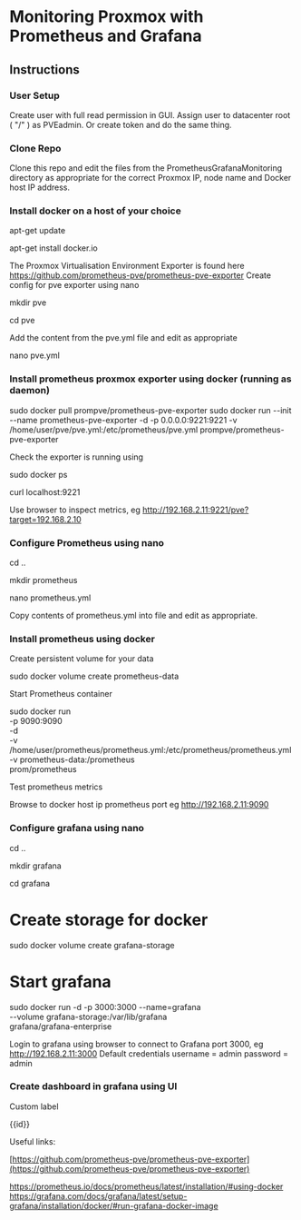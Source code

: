# Monitoring Proxmox with Prometheus and Grafana

## Instructions

### User Setup
Create user with full read permission in GUI.
 Assign user to datacenter root ( "/" ) as PVEadmin.
Or create token and do the same thing.

### Clone Repo

Clone this repo and edit the files from the PrometheusGrafanaMonitoring directory as appropriate for the correct Proxmox IP, node name and Docker host IP address.

### Install docker on a host of your choice
apt-get update

apt-get install docker.io

The Proxmox Virtualisation Environment Exporter is found here https://github.com/prometheus-pve/prometheus-pve-exporter
Create config for pve exporter using nano

mkdir pve

cd pve

Add the content from the pve.yml file and edit as appropriate

nano pve.yml

### Install prometheus proxmox exporter using docker (running as daemon)
sudo docker pull prompve/prometheus-pve-exporter
sudo docker run --init --name prometheus-pve-exporter -d -p 0.0.0.0:9221:9221 -v /home/user/pve/pve.yml:/etc/prometheus/pve.yml prompve/prometheus-pve-exporter

Check the exporter is running using 

sudo docker ps

curl localhost:9221

Use browser to inspect metrics, eg http://192.168.2.11:9221/pve?target=192.168.2.10


### Configure Prometheus using nano 

cd ..

mkdir prometheus

nano prometheus.yml

Copy contents of prometheus.yml into file and edit as appropriate.

### Install prometheus using docker

Create persistent volume for your data

sudo docker volume create prometheus-data

Start Prometheus container

sudo docker run \
    -p 9090:9090 \
    -d \
    -v /home/user/prometheus/prometheus.yml:/etc/prometheus/prometheus.yml \
    -v prometheus-data:/prometheus \
    prom/prometheus

Test prometheus metrics

Browse to docker host ip prometheus port eg http://192.168.2.11:9090

### Configure grafana using nano

cd ..

mkdir grafana

cd grafana

# Create storage for docker
sudo docker volume create grafana-storage

# Start grafana
sudo docker run -d -p 3000:3000 --name=grafana \
  --volume grafana-storage:/var/lib/grafana \
  grafana/grafana-enterprise

Login to grafana using browser to connect to Grafana port 3000, eg http://192.168.2.11:3000
Default credentials
username = admin
password = admin 

### Create dashboard in grafana using UI

Custom label

{{id}}

Useful links:

[https://github.com/prometheus-pve/prometheus-pve-exporter](https://github.com/prometheus-pve/prometheus-pve-exporter)

https://prometheus.io/docs/prometheus/latest/installation/#using-docker
https://grafana.com/docs/grafana/latest/setup-grafana/installation/docker/#run-grafana-docker-image

 
